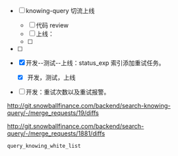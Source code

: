 - [ ] knowing-query 切流上线
  - [ ] 代码 review
  - [ ] 上线：
  - [ ] 
- [ ] 
- [x] 开发--测试--上线：status_exp 索引添加重试任务。
  - [x] 开发，测试，上线
- [ ] 开发：重试次数以及重试报警。











http://git.snowballfinance.com/backend/search-knowing-query/-/merge_requests/19/diffs





http://git.snowballfinance.com/backend/search-query/-/merge_requests/1881/diffs





```
query_knowing_white_list
```
